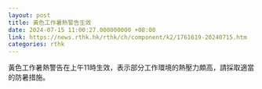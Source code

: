 ```yaml
---
layout: post
title: 黃色工作暑熱警告生效
date: 2024-07-15 11:00:27.000000000 +08:00
link: https://news.rthk.hk/rthk/ch/component/k2/1761619-20240715.htm
categories: rthk
---
```


黃色工作暑熱警告在上午11時生效，表示部分工作環境的熱壓力頗高，請採取適當的防暑措施。
